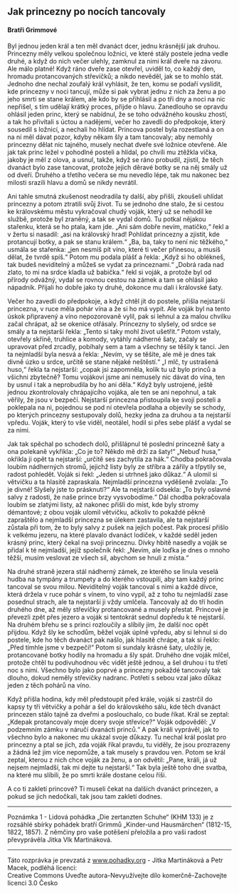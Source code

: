 ## Jak princezny po nocích tancovaly

#### Bratři Grimmové

Byl jednou jeden král a ten měl dvanáct dcer, jednu krásnější jak druhou. Princezny měly velkou společnou ložnici, ve které stály postele jedna vedle druhé, a když do nich večer ulehly, zamknul za nimi král dveře na závoru. Ale málo platné! Když ráno dveře zase otevřel, uviděl to, co každý den, hromadu protancovaných střevíčků; a nikdo nevěděl, jak se to mohlo stát. Jednoho dne nechal zoufalý král vyhlásit, že ten, komu se podaří vyslídit, kde princezny v noci tancují, může si pak vybrat jednu z nich za ženu a po jeho smrti se stane králem, ale kdo by se přihlásil a po tři dny a noci na nic nepřišel, s tím udělají krátký proces, přijde o hlavu. Zanedlouho se opravdu ohlásil jeden princ, který se nabídnul, že se toho odvážného kousku zhostí, a tak ho přivítali s úctou a nadějemi, večer ho zavedli do předpokoje, který sousedil s ložnicí, a nechali ho hlídat. Princova postel byla rozestlaná a on na ní měl dávat pozor, kdyby někam šly a tam tancovaly; aby nemohly princezny dělat nic tajného, musely nechat dveře své ložnice otevřené. Ale jak tak princ ležel v pohodlné posteli a hlídal, po chvíli mu ztěžkla víčka, jakoby je měl z olova, a usnul, takže, když se ráno probudil, zjistil, že těch dvanáct bylo zase tancovat, protože jejich děravé botky se na něj smály už od dveří. Druhého a třetího večera se mu nevedlo lépe, tak mu nakonec bez milosti srazili hlavu a domů se nikdy nevrátil.

Ani tahle smutná zkušenost neodradila ty další, aby přišli, zkoušeli uhlídat princezny a potom ztratili svůj život. Tu se jednoho dne stalo, že si cestou ke královskému městu vykračoval chudý voják, který už se nehodil ke službě, protože byl zraněný, a tak se vydal domů. Tu potkal nějakou stařenku, která se ho ptala, kam jde. „Ani sám dobře nevím, matičko,“ řekl a v žertu si nasadil: „asi na královský hrad! Pohlídat princezny a zjistit, kde protancují botky, a pak se stanu králem.“ „Ba, ba, taky to není nic těžkého,“ usmála se stařenka: „jen nesmíš pít víno, které ti večer přinesou, a musíš dělat, že tvrdě spíš.“ Potom mu podala plášť a řekla: „Když si ho oblékneš, tak budeš neviditelný a můžeš se vydat za princeznami.“ „Dobrá rada nad zlato, to mi na srdce kladla už babička.“ řekl si voják, a protože byl od přírody odvážný, vydal se rovnou cestou na zámek a tam se ohlásil jako nápadník. Přijali ho dobře jako ty druhé, dokonce mu dali i královské šaty.

Večer ho zavedli do předpokoje, a když chtěl jít do postele, přišla nejstarší princezna, v ruce měla pohár vína a že si ho má vypít. Ale voják byl na tento úskok připravený a víno nepozorovaně vylil, pak si lehnul a za malou chvilku začal chrápat, až se okenice otřásaly. Princezny to slyšely, od srdce se smály a ta nejstarší řekla: „Tento si taky mohl život ušetřit.“ Potom vstaly, otevřely skříně, truhlice a komody, vytáhly nádherné šaty, začaly se upravovat před zrcadly, pobíhaly sem a tam a všechny se těšily k tanci. Jen ta nejmladší byla nesvá a řekla: „Nevím, vy se těšíte, ale mě je dnes tak divně úzko u srdce, určitě se stane nějaké neštěstí.“ „I mlč, ty ustrašená huso,“ řekla ta nejstarší: „copak jsi zapomněla, kolik tu už bylo princů a všichni zbytečně? Tomu vojákovi jsme ani nemusely nic dávat do vína, ten by usnul i tak a neprobudila by ho ani děla.“ Když byly ustrojené, ještě jednou zkontrolovaly chrápajícího vojáka, ale ten se ani nepohnul, a tak věřily, že jsou v bezpečí. Nejstarší princezna přistoupila ke svojí posteli a poklepala na ni, pojednou se pod ní otevřela podlaha a objevily se schody, po kterých princezny sestupovaly dolů, hezky jedna za druhou a ta nejstarší vpředu. Voják, který to vše viděl, neotálel, hodil si přes sebe plášť a vydal se za nimi.

Jak tak spěchal po schodech dolů, přišlápnul té poslední princezně šaty a ona polekaně vykřikla: „Co je to? Někdo mě drží za šaty!“ „Nebuď husa,“ okřikla ji opět ta nejstarší: „určitě ses zachytila za hák.“ Chodba pokračovala loubím nádherných stromů, jejichž listy byly ze stříbra a zářily a třpytily se, radost pohledět. Voják si řekl: „Jeden si utrhneš jako důkaz.“ A ulomil si větvičku a ta hlasitě zapraskala. Nejmladší princezna vyděšeně zvolala: „To je divné! Slyšely jste to prásknutí?“ Ale ta nejstarší odsekla: „To byly oslavné salvy z radosti, že naše prince brzy vysvobodíme.“ Dál chodba pokračovala loubím se zlatými listy, až nakonec přišli do míst, kde byly stromy démantové; z obou voják ulomil větvičku, ačkoliv to pokaždé pěkně zapraštělo a nejmladší princezna se úlekem zastavila, ale ta nejstarší zůstala při tom, že to byly salvy z pušek na jejich počest. Pak procesí přišlo k velkému jezeru, na které plavalo dvanáct lodiček, v každé seděl jeden krásný princ, který čekal na svoji princeznu. Dívky hbitě nasedly a voják se přidal k té nejmladší, jejíž společník řekl: „Nevím, ale loďka je dnes o mnoho těžší, musím veslovat ze všech sil, abychom se hnuli z místa.“

Na druhé straně jezera stál nádherný zámek, ze kterého se linula veselá hudba na tympány a trumpety a do kterého vstoupili, aby tam každý princ tancoval se svou milou. Neviditelný voják tancoval s nimi a každé dívce, která držela v ruce pohár s vínem, to víno vypil, až z toho tu nejmladší zase posednul strach, ale ta nejstarší ji vždy umlčela. Tancovaly až do tří hodin druhého dne, až měly střevíčky protancované a musely přestat. Princové je převezli zpět přes jezero a voják si tentokrát sednul dopředu k té nejstarší. Na druhém břehu se s princi rozloučily a slíbily jim, že další noc opět přijdou. Když šly ke schodům, běžel voják úplně vpředu, aby si lehnul si do postele, kde ho těch dvanáct pak našlo, jak hlasitě chrápe, a tak si řeklo: „Před tímhle jsme v bezpečí!“ Potom si sundaly krásné šaty, uložily je, protancované botky hodily na hromadu a šly spát. Druhého dne voják mlčel, protože chtěl tu podivuhodnou věc vidět ještě jednou, a šel druhou i tu třetí noc s nimi. Všechno bylo jako poprvé a princezny pokaždé tancovaly tak dlouho, dokud neměly střevíčky nadranc. Potřetí s sebou vzal jako důkaz jeden z těch pohárů na víno.

Když přišla hodina, kdy měl předstoupit před krále, voják si zastrčil do kapsy ty tři větvičky a pohár a šel do královského sálu, kde těch dvanáct princezen stálo tajně za dveřmi a poslouchalo, co bude říkat. Král se zeptal: „Kdepak protancovaly moje dcery svoje střevíce?“ Voják odpověděl: „V podzemním zámku v náručí dvanácti princů.“ A pak králi vyprávěl, jak to všechno bylo a nakonec mu ukázal svoje důkazy. Tu nechal král poslat pro princezny a ptal se jich, zda voják říkal pravdu, tu viděly, že jsou prozrazeny a žádná lež jim více nepomůže, a tak musely s pravdou ven. Potom se král zeptal, kterou z nich chce voják za ženu, a on odvětil: „Pane, králi, já už nejsem nejmladší, tak mi dejte tu nejstarší.“ Tak byla ještě toho dne svatba, na které mu slíbili, že po smrti krále dostane celou říši.

A co ti zakletí princové? Ti museli čekat na dalších dvanáct princezen, a pokud se jich nedočkali, tak jsou tam zakletí dodnes. 

***

Poznámka 1 - Lidová pohádka „Die zertanzten Schuhe“ (KHM 133) je z rozsáhlé sbírky pohádek bratří Grimmů „Kinder-und Hausmärchen“ (1812-15, 1822, 1857). Z němčiny pro vaše potěšení přeložila a pro vaši radost převyprávěla Jitka Vlk Martináková.   

***

Táto rozprávka je prevzatá z www.pohadky.org - Jitka Martináková a Petr Macek, podléhá licenci:       
Creative Commons Uveďte autora-Nevyužívejte dílo komerčně-Zachovejte licenci 3.0 Česko    